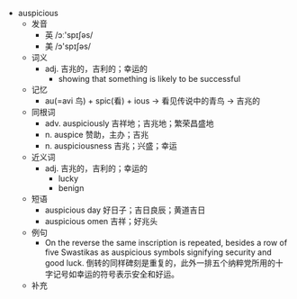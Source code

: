 - auspicious
  - 发音
    - 英 /ɔː'spɪʃəs/
    - 美 /ɔ'spɪʃəs/
  - 词义
    - adj. 吉兆的，吉利的；幸运的
      - showing that something is likely to be successful
  - 记忆
    - au(=avi 鸟) + spic(看) + ious → 看见传说中的青鸟 → 吉兆的
  - 同根词
    - adv. auspiciously 吉祥地；吉兆地；繁荣昌盛地
    - n. auspice 赞助，主办；吉兆
    - n. auspiciousness 吉兆；兴盛；幸运
  - 近义词
    - adj. 吉兆的，吉利的；幸运的
      - lucky
      - benign
  - 短语
    - auspicious day 好日子；吉日良辰；黄道吉日
    - auspicious omen 吉祥；好兆头
  - 例句
    - On the reverse the same inscription is repeated, besides a row of five Swastikas as auspicious symbols signifying security and good luck. 倒转的同样碑刻是重复的，此外一排五个纳粹党所用的十字记号如幸运的符号表示安全和好运。
  - 补充